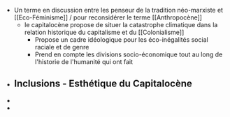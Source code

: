 - Un terme en discussion entre les penseur de la tradition néo-marxiste et [[Eco-Féminisme]] / pour reconsidérer le terme [[Anthropocène]]
	- le capitalocène propose de situer la catastrophe climatique dans la relation historique du capitalisme et du [[Colonialisme]]
		- Propose un cadre idéologique pour les éco-inégalités social raciale et de genre
		- Prend en compte les divisions socio-économique tout au long de l'historie de l'humanité qui ont fait
- ## Inclusions - Esthétique du Capitalocène
-
-
